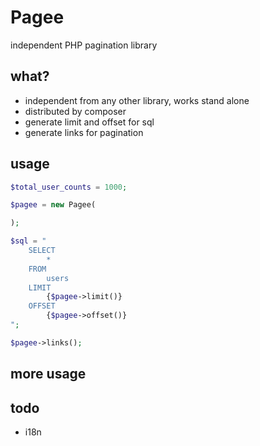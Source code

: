 # Pagee
independent PHP pagination library

## what?
- independent from any other library, works stand alone
- distributed by composer
- generate limit and offset for sql
- generate links for pagination

## usage
```php
$total_user_counts = 1000;

$pagee = new Pagee(

);

```

```php
$sql = "
    SELECT
        *
    FROM
        users
    LIMIT
        {$pagee->limit()}
    OFFSET
        {$pagee->offset()}
";
```

```php
$pagee->links();
```

## more usage


## todo
- i18n
